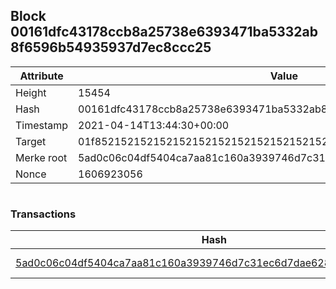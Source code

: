 ## Block 00161dfc43178ccb8a25738e6393471ba5332ab8f6596b54935937d7ec8ccc25

Attribute | Value
--- | ---
Height | 15454
Hash | 00161dfc43178ccb8a25738e6393471ba5332ab8f6596b54935937d7ec8ccc25
Timestamp | 2021-04-14T13:44:30+00:00
Target | 01f8521521521521521521521521521521521521521521521521521521521521
Merke root | 5ad0c06c04df5404ca7aa81c160a3939746d7c31ec6d7dae628724835c1d794a
Nonce | 1606923056

```

```

### Transactions

Hash | Amount
--- | ---
[5ad0c06c04df5404ca7aa81c160a3939746d7c31ec6d7dae628724835c1d794a](5ad0c06c04df5404ca7aa81c160a3939746d7c31ec6d7dae628724835c1d794a.md) | 10.00000000 SKEPTI 
